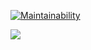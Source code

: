 [![Maintainability](https://api.codeclimate.com/v1/badges/a99a88d28ad37a79dbf6/maintainability)](https://codeclimate.com/github/codeclimate/codeclimate/maintainability)  

![](https://github.com/maksdk/backend-project-lvl1/workflows/brain-games/badge.svg)
